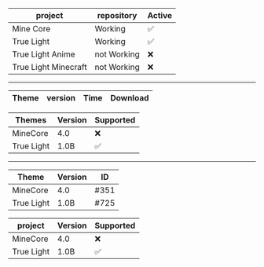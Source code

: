 |  project    | repository | Active             |
| ----------- | ------- | ------------------ |
| Mine Core    |   Working      | :white_check_mark: |
| True Light  |    Working     | :white_check_mark: |
| True Light Anime |    not Working     | :x: |
| True Light Minecraft |    not Working     | :x: |

---
| Theme |  version  |  Time  |  Download |  
| ----------- | ------- | -------- | ---------- |


|  Themes    | Version | Supported          |
| ----------- | ------- | ------------------ |
| MineCore    |  4.0    | :x:                |
| True Light  |  1.0B   | :white_check_mark: |

---
|    Theme    | Version   | ID   |
| ----------- | ------- | ---------- |
| MineCore    |  4.0    |   #351     |
| True Light  |  1.0B   |   #725     |






|  project    | Version | Supported          |
| ----------- | ------- | ------------------ |
| MineCore    |  4.0    | :x:                |
| True Light  |  1.0B   | :white_check_mark: |
